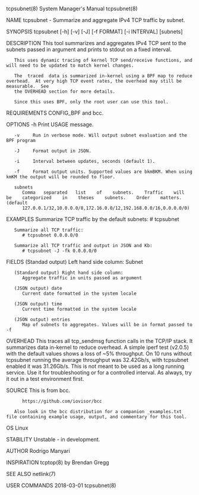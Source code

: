 tcpsubnet(8)							    System Manager's Manual							  tcpsubnet(8)

NAME
       tcpsubnet - Summarize and aggregate IPv4 TCP traffic by subnet.

SYNOPSIS
       tcpsubnet [-h] [-v] [-J] [-f FORMAT] [-i INTERVAL] [subnets]

DESCRIPTION
       This tool summarizes and aggregates IPv4 TCP sent to the subnets passed in argument and prints to stdout on a fixed interval.

       This uses dynamic tracing of kernel TCP send/receive functions, and will need to be updated to match kernel changes.

       The  traced  data is summarized in-kernel using a BPF map to reduce overhead.  At very high TCP event rates, the overhead may still be measurable.  See
       the OVERHEAD section for more details.

       Since this uses BPF, only the root user can use this tool.

REQUIREMENTS
       CONFIG_BPF and bcc.

OPTIONS
       -h     Print USAGE message.

       -v     Run in verbose mode. Will output subnet evaluation and the BPF program

       -J     Format output in JSON.

       -i     Interval between updates, seconds (default 1).

       -f     Format output units. Supported values are bkmBKM. When using kmKM the output will be rounded to floor.

       subnets
	      Comma   separated	  list	  of	subnets.    Traffic    will    be    categorized    in	  theses    subnets.	Order	 matters.     (default
	      127.0.0.1/32,10.0.0.0/8,172.16.0.0/12,192.168.0.0/16,0.0.0.0/0)

EXAMPLES
       Summarize TCP traffic by the default subnets:
	      # tcpsubnet

       Summarize all TCP traffic:
	      # tcpsubnet 0.0.0.0/0

       Summarize all TCP traffic and output in JSON and Kb:
	      # tcpsubnet -J -fk 0.0.0.0/0

FIELDS
       (Standad output) Left hand side column:
	      Subnet

       (Standard output) Right hand side column:
	      Aggregate traffic in units passed as argument

       (JSON output) date
	      Current date formatted in the system locale

       (JSON output) time
	      Current time formatted in the system locale

       (JSON output) entries
	      Map of subnets to aggregates. Values will be in format passed to -f

OVERHEAD
       This  traces  all  tcp_sendmsg function calls in the TCP/IP stack.  It summarizes data in-kernel to reduce overhead.  A simple iperf test (v2.0.5) with
       the default values shows a loss of ~5% throughput. On 10 runs without tcpsubnet running the average throughput was 32.42Gb/s, with tcpsubnet enabled it
       was 31.26Gb/s.  This is not meant to be used as a long running service. Use it for troubleshooting or for a controlled interval. As always, try it  out
       in a test environment first.

SOURCE
       This is from bcc.

	      https://github.com/iovisor/bcc

       Also look in the bcc distribution for a companion _examples.txt file containing example usage, output, and commentary for this tool.

OS
       Linux

STABILITY
       Unstable - in development.

AUTHOR
       Rodrigo Manyari

INSPIRATION
       tcptop(8) by Brendan Gregg

SEE ALSO
       netlink(7)

USER COMMANDS								  2018-03-01								  tcpsubnet(8)
